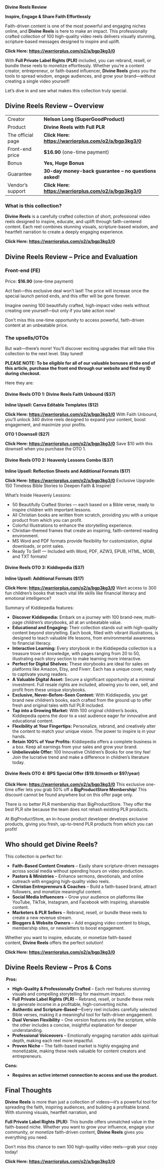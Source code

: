 <strong>Divine Reels Review</strong>

<strong>Inspire, Engage &amp; Share Faith Effortlessly</strong>

Faith-driven content is one of the most powerful and engaging niches online, and <strong>Divine Reels</strong> is here to make an impact. This professionally crafted collection of 100 high-quality video reels delivers visually stunning, scripture-based messages designed to inspire and uplift.

<strong>Click Here: <a href="https://warriorplus.com/o2/a/bgp3kg3/0">https://warriorplus.com/o2/a/bgp3kg3/0</a></strong>

With <strong>Full Private Label Rights (PLR)</strong> included, you can rebrand, resell, or bundle these reels to monetize effortlessly. Whether you’re a content creator, entrepreneur, or faith-based influencer, <strong>Divine Reels</strong> gives you the tools to spread wisdom, engage audiences, and grow your brand—without creating a single video yourself!

Let’s dive in and see what makes this collection truly special.
<div id="ez-toc-container" class="ez-toc-v2_0_72 counter-hierarchy ez-toc-counter ez-toc-light-blue ez-toc-container-direction">
<h2>Divine Reels Review – Overview</h2>
<table>
<tbody>
<tr>
<td>Creator</td>
<td><strong>Nelson Long (SuperGoodProduct)</strong></td>
</tr>
<tr>
<td>Product</td>
<td><strong>Divine Reels with Full PLR</strong></td>
</tr>
<tr>
<td>The official page</td>
<td><strong>Click Here: <a href="https://warriorplus.com/o2/a/bgp3kg3/0">https://warriorplus.com/o2/a/bgp3kg3/0</a></strong></td>
</tr>
<tr>
<td>Front-end price</td>
<td><strong>$16.90</strong> (one-time payment)</td>
</tr>
<tr>
<td>Bonus</td>
<td><strong>Yes, Huge Bonus</strong></td>
</tr>
<tr>
<td>Guarantee</td>
<td><strong>30-day money-back guarantee – no questions asked!</strong></td>
</tr>
<tr>
<td>Vendor’s support</td>
<td><strong>Click Here: <a href="https://warriorplus.com/o2/a/bgp3kg3/0">https://warriorplus.com/o2/a/bgp3kg3/0</a></strong></td>
</tr>
</tbody>
</table>
<h3><span id="what_is_this_collection" class="ez-toc-section"></span>What is this collection?</h3>
<strong>Divine Reels</strong> is a carefully crafted collection of short, professional video reels designed to inspire, educate, and uplift through faith-centered content. Each reel combines stunning visuals, scripture-based wisdom, and heartfelt narration to create a deeply engaging experience.

<strong>Click Here: <a href="https://warriorplus.com/o2/a/bgp3kg3/0">https://warriorplus.com/o2/a/bgp3kg3/0</a></strong>
<h2>Divine Reels Review – Price and Evaluation</h2>
<h3><span id="front-end_fe" class="ez-toc-section"></span>Front-end (FE)</h3>
Price: <strong>$16.90</strong> (one-time payment)

Act fast—this exclusive deal won’t last! The price will increase once the special launch period ends, and this offer will be gone forever.

Imagine owning 100 beautifully crafted, high-impact video reels without creating one yourself—but only if you take action now!

Don’t miss this one-time opportunity to access powerful, faith-driven content at an unbeatable price.
<h3><span id="the_upsellsotos" class="ez-toc-section"></span>The upsells/OTOs</h3>
But wait—there’s more! You’ll discover exciting upgrades that will take this collection to the next level. Stay tuned!

<strong>PLEASE NOTE: To be eligible for all of our valuable bonuses at the end of this article, purchase the front end through our website and find my ID during checkout.</strong>

Here they are:
<h4><strong>Divine Reels OTO 1: Divine Reels Faith Unbound ($37)</strong></h4>
<strong>Inline Upsell: Canva Editable Templates ($12)</strong>

<strong>Click Here: <a href="https://warriorplus.com/o2/a/bgp3kg3/0">https://warriorplus.com/o2/a/bgp3kg3/0</a></strong>
With Faith Unbound, you’ll unlock 340 divine reels designed to expand your content, boost engagement, and maximize your profits.

<strong>OTO 1 Downsell ($27)</strong>

<strong>Click Here: <a href="https://warriorplus.com/o2/a/bgp3kg3/0">https://warriorplus.com/o2/a/bgp3kg3/0</a></strong>
Save $10 with this downsell when you purchase the OTO 1.
<h4><strong>Divine Reels OTO 2: Heavenly Lessons Combo ($37)</strong></h4>
<strong>Inline Upsell: Reflection Sheets and Additional Formats ($17)</strong>

<strong>Click Here: <a href="https://warriorplus.com/o2/a/bgp3kg3/0">https://warriorplus.com/o2/a/bgp3kg3/0</a></strong>
Exclusive Upgrade: 150 Timeless Bible Stories to Deepen Faith &amp; Inspire!

What’s Inside Heavenly Lessons:
<ul>
 	<li>50 Beautifully Crafted Stories — each based on a Bible verse, ready to inspire children with important lessons.</li>
 	<li>All Christian books are written from scratch, providing you with a unique product from which you can profit.</li>
 	<li>Colorful Illustrations to enhance the storytelling experience.</li>
 	<li>Christian-themed frames that create an inspiring, faith-centered reading environment.</li>
 	<li>MS Word and PDF formats provide flexibility for customization, digital downloads, or print sales.</li>
 	<li>Ready To Sell! — Included with Word, PDF, AZW3, EPUB, HTML, MOBI, and TXT formats!</li>
</ul>
<h4><strong>Divine Reels OTO 3: Kiddiepedia ($37)</strong></h4>
<strong>Inline Upsell: Additional Formats ($17)</strong>

<strong>Click Here: <a href="https://warriorplus.com/o2/a/bgp3kg3/0">https://warriorplus.com/o2/a/bgp3kg3/0</a></strong>
Want access to 300 fun children’s books that teach vital life skills like financial literacy and emotional intelligence?

Summary of Kiddiepedia features:
<ul>
 	<li><strong>Discover Kiddiepedia:</strong> Embark on a journey with 100 brand-new, multi-page children’s storybooks, all at an unbeatable value.</li>
 	<li><strong>Educational and Engaging:</strong> Their collection stands out with high-quality content beyond storytelling. Each book, filled with vibrant illustrations, is designed to teach valuable life lessons, from environmental awareness to financial literacy.</li>
 	<li><strong>Interactive Learning:</strong> Every storybook in the Kiddiepedia collection is a treasure trove of knowledge, with pages ranging from 20 to 50, illustrating each story section to make learning more interactive.</li>
 	<li><strong>Perfect for Digital Shelves:</strong> These storybooks are ideal for sales on platforms like Amazon, Etsy, and Fiverr. Each has a unique cover, ready to captivate young readers.</li>
 	<li><strong>A Valuable Digital Asset:</strong> Secure a significant opportunity at a minimal investment. Full resale rights are included, allowing you to own, sell, and profit from these unique storybooks.</li>
 	<li><strong>Exclusive, Never-Before-Seen Content:</strong> With Kiddiepedia, you get brand new children’s books, each crafted from the ground up to offer fresh and original tales with full PLR included.</li>
 	<li><strong>Tap into a Growing Market:</strong> With 100 original children’s books, Kiddiepedia opens the door to a vast audience eager for innovative and educational content.</li>
 	<li><strong>Flexibility at Your Fingertips:</strong> Personalize, rebrand, and creatively alter the content to match your unique vision. The power to inspire is in your hands.</li>
 	<li><strong>Retain 100% of Your Profits:</strong> Kiddiepedia offers a complete business in a box. Keep all earnings from your sales and grow your brand.</li>
 	<li><strong>Unbelievable Offer:</strong> 100 Innovative Children’s Books for one tiny fee! Join the lucrative trend and make a difference in children’s literature today.</li>
</ul>
<h4><strong>Divine Reels OTO 4: BPS Special Offer ($19.9/month or $97/year)</strong></h4>
<strong>Click Here: <a href="https://warriorplus.com/o2/a/bgp3kg3/0">https://warriorplus.com/o2/a/bgp3kg3/0</a></strong>
This exclusive one-time offer lets you grab 50% off a <strong>BigProductStore Membership</strong>! This discount cannot be found anywhere but on this offer page only.

There is no better PLR membership than BigProductStore. They offer the best PLR site because the team does not rehash existing PLR products.

At BigProductStore, an in-house product developer develops exclusive products, giving you fresh, up-to-trend PLR products from which you can profit!
<h2><span id="who_should_get_divine_reels" class="ez-toc-section"></span>Who should get Divine Reels?</h2>
This collection is perfect for:
<ul>
 	<li><strong>Faith-Based Content Creators</strong> – Easily share scripture-driven messages across social media without spending hours on video production.</li>
 	<li><strong>Pastors &amp; Ministries</strong> – Enhance sermons, devotionals, and online outreach with engaging high-quality video reels.</li>
 	<li><strong>Christian Entrepreneurs &amp; Coaches</strong> – Build a faith-based brand, attract followers, and monetize meaningful content.</li>
 	<li><strong>Social Media Influencers</strong> – Grow your audience on platforms like YouTube, TikTok, Instagram, and Facebook with inspiring, shareable content.</li>
 	<li><strong>Marketers &amp; PLR Sellers</strong> – Rebrand, resell, or bundle these reels to create a new revenue stream.</li>
 	<li><strong>Bloggers &amp; Website Owners</strong> – Add engaging video content to blogs, membership sites, or newsletters to boost engagement.</li>
</ul>
Whether you want to inspire, educate, or monetize faith-based content, <strong>Divine Reels</strong> offers the perfect solution!

<strong>Click Here: <a href="https://warriorplus.com/o2/a/bgp3kg3/0">https://warriorplus.com/o2/a/bgp3kg3/0</a></strong>
<h2><span id="divine_reels_review_%e2%80%93_pros_cons" class="ez-toc-section"></span>Divine Reels Review – Pros &amp; Cons</h2>
<strong> Pros:</strong>
<ul>
 	<li><strong>High-Quality &amp; Professionally Crafted</strong> – Each reel features stunning visuals and compelling storytelling for maximum impact.</li>
 	<li><strong>Full Private Label Rights (PLR)</strong> – Rebrand, resell, or bundle these reels to generate income in a profitable, high-converting niche.</li>
 	<li><strong>Authentic and Scripture-Based</strong>—Every reel includes carefully selected Bible verses, making it a meaningful tool for faith-driven engagement.</li>
 	<li><strong>Dual Version Flexibility</strong> – One version features only the scripture, while the other includes a concise, insightful explanation for deeper understanding.</li>
 	<li><strong>Professional Voiceovers</strong> – Emotionally engaging narration adds spiritual depth, making each reel more impactful.</li>
 	<li><strong>Proven Niche</strong> – The faith-based market is highly engaging and monetizable, making these reels valuable for content creators and entrepreneurs.</li>
</ul>
<strong>Cons:</strong>
<ul>
 	<li><strong>Requires an active internet connection to access and use the product.</strong></li>
</ul>
<div id="review" class="review-wrapper wp-review-124502 wp-review-star-type wp-review-default-template">
<div class="review-heading"></div>
<div class="review-total-wrapper"></div>
</div>
<h2><span id="final_thoughts" class="ez-toc-section"></span>Final Thoughts</h2>
<strong>Divine Reels</strong> is more than just a collection of videos—it’s a powerful tool for spreading the faith, inspiring audiences, and building a profitable brand. With stunning visuals, heartfelt narration, and

<strong>Full Private Label Rights (PLR):</strong> This bundle offers unmatched value in the faith-based niche. Whether you want to grow your influence, engage your community, or monetize faith-driven content, <strong>Divine Reels</strong> gives you everything you need.

Don’t miss this chance to own 100 high-quality video reels—grab your copy today!

<strong>Click Here: <a href="https://warriorplus.com/o2/a/bgp3kg3/0">https://warriorplus.com/o2/a/bgp3kg3/0</a></strong>

</div>
